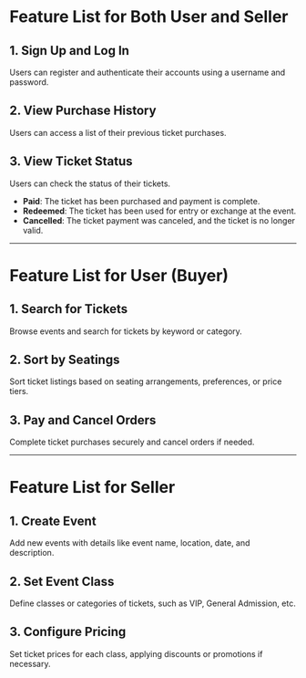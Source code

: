 # Feature List for Both User and Seller

## 1. Sign Up and Log In  
Users can register and authenticate their accounts using a username and password.

## 2. View Purchase History  
Users can access a list of their previous ticket purchases.

## 3. View Ticket Status  
Users can check the status of their tickets.  
- **Paid**: The ticket has been purchased and payment is complete.  
- **Redeemed**: The ticket has been used for entry or exchange at the event.  
- **Cancelled**: The ticket payment was canceled, and the ticket is no longer valid.  

---

# Feature List for User (Buyer)

## 1. Search for Tickets  
Browse events and search for tickets by keyword or category.  

## 2. Sort by Seatings  
Sort ticket listings based on seating arrangements, preferences, or price tiers.  

## 3. Pay and Cancel Orders  
Complete ticket purchases securely and cancel orders if needed.  

---

# Feature List for Seller  

## 1. Create Event  
Add new events with details like event name, location, date, and description.  

## 2. Set Event Class  
Define classes or categories of tickets, such as VIP, General Admission, etc.  

## 3. Configure Pricing  
Set ticket prices for each class, applying discounts or promotions if necessary.  
